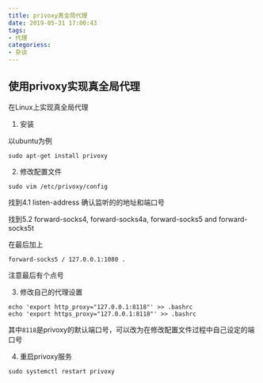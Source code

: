 ```yaml
---
title: privoxy真全局代理
date: 2019-05-31 17:00:43
tags:
- 代理
categoriess:
- 杂谈
---
```


## 使用privoxy实现真全局代理

在Linux上实现真全局代理

1. 安装

以ubuntu为例

```shell
sudo apt-get install privoxy
```

2. 修改配置文件

```shell
sudo vim /etc/privoxy/config
```

找到4.1 listen-address 确认监听的的地址和端口号

找到5.2 forward-socks4, forward-socks4a, forward-socks5 and forward-socks5t

在最后加上

```
forward-socks5 / 127.0.0.1:1080 .
```

注意最后有个点号

3. 修改自己的代理设置

```
echo 'export http_proxy="127.0.0.1:8118"' >> .bashrc
echo 'export https_proxy="127.0.0.1:8118"' >> .bashrc

```
其中`8118`是privoxy的默认端口号，可以改为在修改配置文件过程中自己设定的端口号

4. 重启privoxy服务

```shell
sudo systemctl restart privoxy
```
